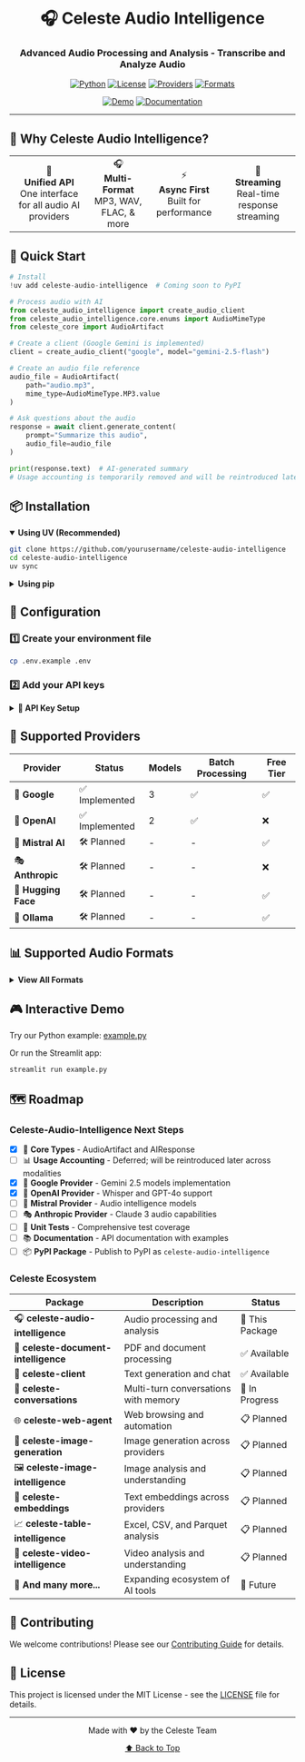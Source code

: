 <div align="center">

# 🎧 Celeste Audio Intelligence

### Advanced Audio Processing and Analysis - Transcribe and Analyze Audio

[![Python](https://img.shields.io/badge/Python-3.13+-blue?style=for-the-badge&logo=python&logoColor=white)](https://www.python.org/)
[![License](https://img.shields.io/badge/License-MIT-green?style=for-the-badge&logo=opensourceinitiative&logoColor=white)](LICENSE)
[![Providers](https://img.shields.io/badge/Providers-2_Implemented-orange?style=for-the-badge&logo=google&logoColor=white)](#-supported-providers)
[![Formats](https://img.shields.io/badge/Audio_Formats-MP3_WAV_FLAC-purple?style=for-the-badge&logo=files&logoColor=white)](#-supported-formats)

[![Demo](https://img.shields.io/badge/🚀_Try_Demo-Jupyter-F37626?style=for-the-badge)](example.py)
[![Documentation](https://img.shields.io/badge/📚_Docs-Coming_Soon-blue?style=for-the-badge)](#)

</div>

---

## 🎯 Why Celeste Audio Intelligence?

<div align="center">
  <table>
    <tr>
      <td align="center">🔌<br><b>Unified API</b><br>One interface for all audio AI providers</td>
      <td align="center">🎧<br><b>Multi-Format</b><br>MP3, WAV, FLAC, & more</td>
      <td align="center">⚡<br><b>Async First</b><br>Built for performance</td>
      <td align="center">🌊<br><b>Streaming</b><br>Real-time response streaming</td>
    </tr>
  </table>
</div>

## 🚀 Quick Start

```python
# Install
!uv add celeste-audio-intelligence  # Coming soon to PyPI

# Process audio with AI
from celeste_audio_intelligence import create_audio_client
from celeste_audio_intelligence.core.enums import AudioMimeType
from celeste_core import AudioArtifact

# Create a client (Google Gemini is implemented)
client = create_audio_client("google", model="gemini-2.5-flash")

# Create an audio file reference
audio_file = AudioArtifact(
    path="audio.mp3",
    mime_type=AudioMimeType.MP3.value
)

# Ask questions about the audio
response = await client.generate_content(
    prompt="Summarize this audio",
    audio_file=audio_file
)

print(response.text)  # AI-generated summary
# Usage accounting is temporarily removed and will be reintroduced later
```

## 📦 Installation

<details open>
<summary><b>Using UV (Recommended)</b></summary>

```bash
git clone https://github.com/yourusername/celeste-audio-intelligence
cd celeste-audio-intelligence
uv sync
```
</details>

<details>
<summary><b>Using pip</b></summary>

```bash
git clone https://github.com/yourusername/celeste-audio-intelligence
cd celeste-audio-intelligence
pip install -e .
```
</details>

## 🔧 Configuration

### 1️⃣ Create your environment file
```bash
cp .env.example .env
```

### 2️⃣ Add your API keys

<details>
<summary><b>🔑 API Key Setup</b></summary>

| Provider | Environment Variable | Get API Key |
|----------|---------------------|-------------|
| 🌈 **Gemini** | `GOOGLE_API_KEY` | [Google AI Studio](https://aistudio.google.com/app/apikey) |
| 🤖 **OpenAI** | `OPENAI_API_KEY` | [OpenAI Platform](https://platform.openai.com/api-keys) |
| 🌊 **Mistral** | `MISTRAL_API_KEY` | [Mistral Console](https://console.mistral.ai/) |
| 🎭 **Anthropic** | `ANTHROPIC_API_KEY` | [Anthropic Console](https://console.anthropic.com/) |
| 🤗 **Hugging Face** | `HUGGINGFACE_TOKEN` | [HF Settings](https://huggingface.co/settings/tokens) |
| 🦙 **Ollama** | *No key needed!* | [Install Ollama](https://ollama.com/download) |

</details>

## 🎨 Supported Providers

<div align="center">

| Provider | Status | Models | Batch Processing | Free Tier |
|----------|--------|--------|-----------------|------------|
| 🌈 **Google** | ✅ Implemented | 3 | ✅ | ✅ |
| 🤖 **OpenAI** | ✅ Implemented | 2 | ✅ | ❌ |
| 🌊 **Mistral AI** | 🛠️ Planned | - | - | ✅ |
| 🎭 **Anthropic** | 🛠️ Planned | - | - | ❌ |
| 🤗 **Hugging Face** | 🛠️ Planned | - | - | ✅ |
| 🦙 **Ollama** | 🛠️ Planned | - | - | ✅ |

</div>

## 📊 Supported Audio Formats

<details>
<summary><b>View All Formats</b></summary>

### 🎧 Audio
- **MP3** - MPEG Audio Layer III
- **WAV** - Waveform Audio File Format
- **FLAC** - Free Lossless Audio Codec
- **AAC** - Advanced Audio Coding
- **OGG** - Ogg Vorbis
- **AIFF** - Audio Interchange File Format

### 💻 Code
- **Python** (.py)
- **JavaScript** (.js)
- **CSS** (.css)
- **Markdown** (.md)

### 🌈 AI Models (Currently Implemented)
- **Gemini 2.5 Flash Lite** - Fast, lightweight model
- **Gemini 2.5 Flash** - Balanced performance
- **Gemini 2.5 Pro** - Highest capability
- **OpenAI Whisper** - Transcription model
- **OpenAI GPT-4o Transcribe** - Advanced transcription

</details>

## 🎮 Interactive Demo

Try our Python example: [example.py](example.py)

Or run the Streamlit app:
```bash
streamlit run example.py
```

## 🗺️ Roadmap

### Celeste-Audio-Intelligence Next Steps
- [x] 📝 **Core Types** - AudioArtifact and AIResponse
- [ ] 📊 **Usage Accounting** - Deferred; will be reintroduced later across modalities
- [x] 🌈 **Google Provider** - Gemini 2.5 models implementation
- [x] 🤖 **OpenAI Provider** - Whisper and GPT-4o support
- [ ] 🌊 **Mistral Provider** - Audio intelligence models
- [ ] 🎭 **Anthropic Provider** - Claude 3 audio capabilities
- [ ] 🧪 **Unit Tests** - Comprehensive test coverage
- [ ] 📚 **Documentation** - API documentation with examples
- [ ] 📦 **PyPI Package** - Publish to PyPI as `celeste-audio-intelligence`

### Celeste Ecosystem

| Package | Description | Status |
|---------|-------------|--------|
| 🎧 **celeste-audio-intelligence** | Audio processing and analysis | 🔄 This Package |
| 📄 **celeste-document-intelligence** | PDF and document processing | ✅ Available |
| 💬 **celeste-client** | Text generation and chat | ✅ Available |
| 💬 **celeste-conversations** | Multi-turn conversations with memory | 🔄 In Progress |
| 🌐 **celeste-web-agent** | Web browsing and automation | 📋 Planned |
| 🎨 **celeste-image-generation** | Image generation across providers | 📋 Planned |
| 🖼️ **celeste-image-intelligence** | Image analysis and understanding | 📋 Planned |
| 🌟 **celeste-embeddings** | Text embeddings across providers | 📋 Planned |
| 📈 **celeste-table-intelligence** | Excel, CSV, and Parquet analysis | 📋 Planned |
| 🎥 **celeste-video-intelligence** | Video analysis and understanding | 📋 Planned |
| 🚀 **And many more...** | Expanding ecosystem of AI tools | 🔮 Future |

## 🤝 Contributing

We welcome contributions! Please see our [Contributing Guide](CONTRIBUTING.md) for details.

## 📄 License

This project is licensed under the MIT License - see the [LICENSE](LICENSE) file for details.

---

<div align="center">
  Made with ❤️ by the Celeste Team
  
  <a href="#-celeste-audio-intelligence">⬆ Back to Top</a>
</div>